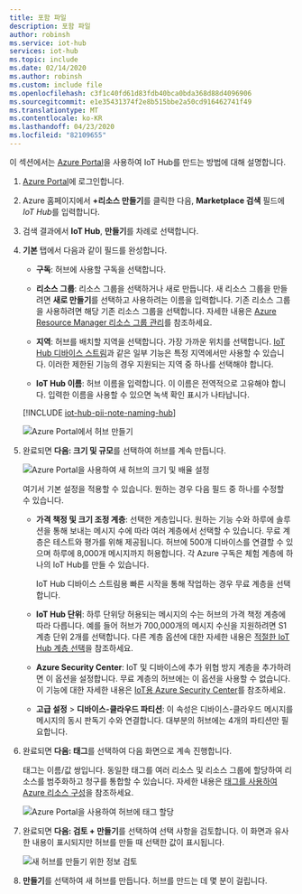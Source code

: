 ```yaml
---
title: 포함 파일
description: 포함 파일
author: robinsh
ms.service: iot-hub
services: iot-hub
ms.topic: include
ms.date: 02/14/2020
ms.author: robinsh
ms.custom: include file
ms.openlocfilehash: c3f1c40fd61d83fdb40bca0bda368d88d4096906
ms.sourcegitcommit: e1e35431374f2e8b515bbe2a50cd916462741f49
ms.translationtype: MT
ms.contentlocale: ko-KR
ms.lasthandoff: 04/23/2020
ms.locfileid: "82109655"
---
```

이 섹션에서는 [Azure Portal](https://portal.azure.com)을 사용하여 IoT Hub를 만드는 방법에 대해 설명합니다.

1. [Azure Portal](https://portal.azure.com)에 로그인합니다.

1. Azure 홈페이지에서 **+리소스 만들기**를 클릭한 다음, **Marketplace 검색** 필드에 *IoT Hub*를 입력합니다.

1. 검색 결과에서 **IoT Hub**, **만들기**를 차례로 선택합니다.

1. **기본** 탭에서 다음과 같이 필드를 완성합니다.

   - **구독**: 허브에 사용할 구독을 선택합니다.

   - **리소스 그룹**: 리소스 그룹을 선택하거나 새로 만듭니다. 새 리소스 그룹을 만들려면 **새로 만들기**를 선택하고 사용하려는 이름을 입력합니다. 기존 리소스 그룹을 사용하려면 해당 기존 리소스 그룹을 선택합니다. 자세한 내용은 [Azure Resource Manager 리소스 그룹 관리](/azure/azure-resource-manager/management/manage-resource-groups-portal)를 참조하세요.

   - **지역**: 허브를 배치할 지역을 선택합니다. 가장 가까운 위치를 선택합니다. [IoT Hub 디바이스 스트림](/azure/iot-hub/iot-hub-device-streams-overview)과 같은 일부 기능은 특정 지역에서만 사용할 수 있습니다. 이러한 제한된 기능의 경우 지원되는 지역 중 하나를 선택해야 합니다.

   - **IoT Hub 이름**: 허브 이름을 입력합니다. 이 이름은 전역적으로 고유해야 합니다. 입력한 이름을 사용할 수 있으면 녹색 확인 표시가 나타납니다.

   [!INCLUDE [iot-hub-pii-note-naming-hub](iot-hub-pii-note-naming-hub.md)]

   ![Azure Portal에서 허브 만들기](./media/iot-hub-include-create-hub/iot-hub-create-screen-basics.png)

1. 완료되면 **다음: 크기 및 규모**를 선택하여 허브를 계속 만듭니다.

   ![Azure Portal을 사용하여 새 허브의 크기 및 배율 설정](./media/iot-hub-include-create-hub/iot-hub-create-screen-size-scale.png)

   여기서 기본 설정을 적용할 수 있습니다. 원하는 경우 다음 필드 중 하나를 수정할 수 있습니다. 

    - **가격 책정 및 크기 조정 계층**: 선택한 계층입니다. 원하는 기능 수와 하루에 솔루션을 통해 보내는 메시지 수에 따라 여러 계층에서 선택할 수 있습니다. 무료 계층은 테스트와 평가를 위해 제공됩니다. 허브에 500개 디바이스를 연결할 수 있으며 하루에 8,000개 메시지까지 허용합니다. 각 Azure 구독은 체험 계층에 하나의 IoT Hub를 만들 수 있습니다. 

      IoT Hub 디바이스 스트림용 빠른 시작을 통해 작업하는 경우 무료 계층을 선택합니다.

    - **IoT Hub 단위**: 하루 단위당 허용되는 메시지의 수는 허브의 가격 책정 계층에 따라 다릅니다. 예를 들어 허브가 700,000개의 메시지 수신을 지원하려면 S1 계층 단위 2개를 선택합니다.
    다른 계층 옵션에 대한 자세한 내용은 [적절한 IoT Hub 계층 선택](/azure/iot-hub/iot-hub-scaling)을 참조하세요.

    - **Azure Security Center**: IoT 및 디바이스에 추가 위협 방지 계층을 추가하려면 이 옵션을 설정합니다. 무료 계층의 허브에는 이 옵션을 사용할 수 없습니다. 이 기능에 대한 자세한 내용은 [IoT용 Azure Security Center](https://docs.microsoft.com/azure/asc-for-iot/)를 참조하세요.

    - **고급 설정** > **디바이스-클라우드 파티션**: 이 속성은 디바이스-클라우드 메시지를 메시지의 동시 판독기 수와 연결합니다. 대부분의 허브에는 4개의 파티션만 필요합니다.

1.  완료되면 **다음: 태그**를 선택하여 다음 화면으로 계속 진행합니다.

    태그는 이름/값 쌍입니다. 동일한 태그를 여러 리소스 및 리소스 그룹에 할당하여 리소스를 범주화하고 청구를 통합할 수 있습니다. 자세한 내용은 [태그를 사용하여 Azure 리소스 구성](/azure/azure-resource-manager/management/tag-resources)을 참조하세요.

    ![Azure Portal을 사용하여 허브에 태그 할당](./media/iot-hub-include-create-hub/iot-hub-create-tabs.png)

1.  완료되면 **다음: 검토 + 만들기**를 선택하여 선택 사항을 검토합니다. 이 화면과 유사한 내용이 표시되지만 허브를 만들 때 선택한 값이 표시됩니다. 

    ![새 허브를 만들기 위한 정보 검토](./media/iot-hub-include-create-hub/iot-hub-create-review.png)

1.  **만들기**를 선택하여 새 허브를 만듭니다. 허브를 만드는 데 몇 분이 걸립니다.
